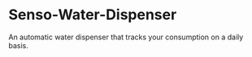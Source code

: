 # Senso-Water-Dispenser
An automatic water dispenser that tracks your consumption on a daily basis.

